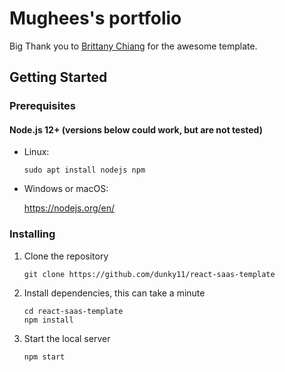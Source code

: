 <h1>Mughees's portfolio</h1>

<p>Big Thank you to <a href="https://github.com/bchiang7/v4" target="_blank">Brittany Chiang</a> for the awesome template.</p>

## Getting Started

### Prerequisites

#### Node.js 12+ (versions below could work, but are not tested)

* Linux:

   ```
   sudo apt install nodejs npm
   ```

* Windows or macOS:

   https://nodejs.org/en/

### Installing

1. Clone the repository

   ```
   git clone https://github.com/dunky11/react-saas-template
   ```
2. Install dependencies, this can take a minute

   ```
   cd react-saas-template
   npm install
   ```
3. Start the local server

   ```
   npm start
   ```


